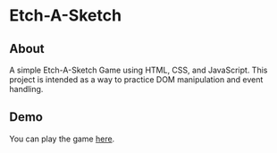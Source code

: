 # Etch-A-Sketch

## About
A simple Etch-A-Sketch Game using HTML, CSS, and JavaScript. This project is intended as a way to practice DOM manipulation and event handling.

## Demo
You can play the game [here](https://f4ost.github.io/Etch-A-Sketch/).


